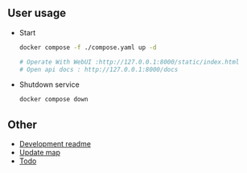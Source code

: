 
## User usage 

* Start
    ```bash
    docker compose -f ./compose.yaml up -d

    # Operate With WebUI :http://127.0.0.1:8000/static/index.html
    # Open api docs : http://127.0.0.1:8000/docs
    ```

* Shutdown service
    ```bash
    docker compose down
    ```

## Other
* [Development readme](/docs/README.DEV.md) 
* [Update map](/docs/UPDATE.md)
* [Todo](/docs/TODO.md)


